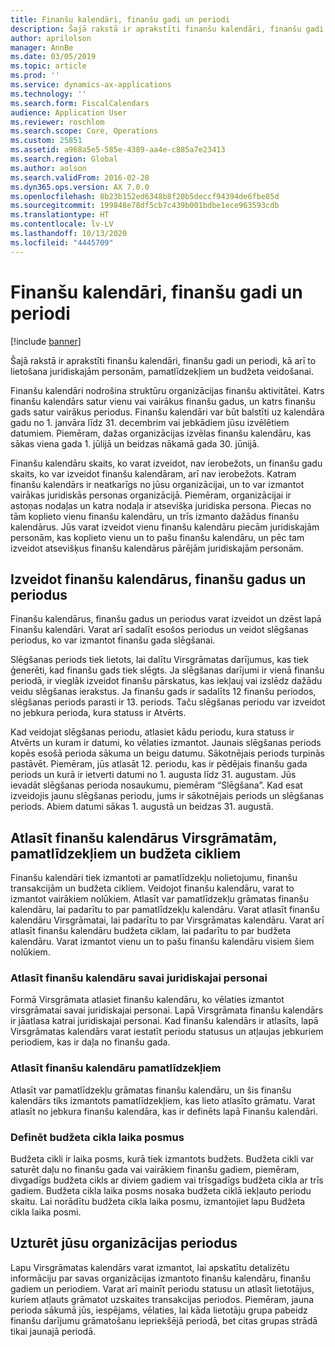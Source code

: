 ```yaml
---
title: Finanšu kalendāri, finanšu gadi un periodi
description: Šajā rakstā ir aprakstīti finanšu kalendāri, finanšu gadi un periodi, kā arī to lietošana juridiskajām personām, pamatlīdzekļiem un budžeta veidošanai.
author: aprilolson
manager: AnnBe
ms.date: 03/05/2019
ms.topic: article
ms.prod: ''
ms.service: dynamics-ax-applications
ms.technology: ''
ms.search.form: FiscalCalendars
audience: Application User
ms.reviewer: roschlom
ms.search.scope: Core, Operations
ms.custom: 25851
ms.assetid: a968a5e5-585e-4389-aa4e-c885a7e23413
ms.search.region: Global
ms.author: aolson
ms.search.validFrom: 2016-02-28
ms.dyn365.ops.version: AX 7.0.0
ms.openlocfilehash: 8b23b152ed6348b8f20b5deccf94394de6fbe85d
ms.sourcegitcommit: 199848e78df5cb7c439b001bdbe1ece963593cdb
ms.translationtype: HT
ms.contentlocale: lv-LV
ms.lasthandoff: 10/13/2020
ms.locfileid: "4445709"
---
```

# <a name="fiscal-calendars-fiscal-years-and-periods"></a>Finanšu kalendāri, finanšu gadi un periodi

[!include [banner](../includes/banner.md)]

Šajā rakstā ir aprakstīti finanšu kalendāri, finanšu gadi un periodi, kā arī to lietošana juridiskajām personām, pamatlīdzekļiem un budžeta veidošanai.

Finanšu kalendāri nodrošina struktūru organizācijas finanšu aktivitātei. Katrs finanšu kalendārs satur vienu vai vairākus finanšu gadus, un katrs finanšu gads satur vairākus periodus. Finanšu kalendāri var būt balstīti uz kalendāra gadu no 1. janvāra līdz 31. decembrim vai jebkādiem jūsu izvēlētiem datumiem. Piemēram, dažas organizācijas izvēlas finanšu kalendāru, kas sākas viena gada 1. jūlijā un beidzas nākamā gada 30. jūnijā. 

Finanšu kalendāru skaits, ko varat izveidot, nav ierobežots, un finanšu gadu skaits, ko var izveidot finanšu kalendāram, arī nav ierobežots. Katram finanšu kalendārs ir neatkarīgs no jūsu organizācijai, un to var izmantot vairākas juridiskās personas organizācijā. Piemēram, organizācijai ir astoņas nodaļas un katra nodaļa ir atsevišķa juridiska persona. Piecas no tām koplieto vienu finanšu kalendāru, un trīs izmanto dažādus finanšu kalendārus. Jūs varat izveidot vienu finanšu kalendāru piecām juridiskajām personām, kas koplieto vienu un to pašu finanšu kalendāru, un pēc tam izveidot atsevišķus finanšu kalendārus pārējām juridiskajām personām.

## <a name="create-fiscal-calendars-fiscal-years-and-periods"></a>Izveidot finanšu kalendārus, finanšu gadus un periodus
Finanšu kalendārus, finanšu gadus un periodus varat izveidot un dzēst lapā Finanšu kalendāri. Varat arī sadalīt esošos periodus un veidot slēgšanas periodus, ko var izmantot finanšu gada slēgšanai. 

Slēgšanas periods tiek lietots, lai dalītu Virsgrāmatas darījumus, kas tiek ģenerēti, kad finanšu gads tiek slēgts. Ja slēgšanas darījumi ir vienā finanšu periodā, ir vieglāk izveidot finanšu pārskatus, kas iekļauj vai izslēdz dažādu veidu slēgšanas ierakstus. Ja finanšu gads ir sadalīts 12 finanšu periodos, slēgšanas periods parasti ir 13. periods. Taču slēgšanas periodu var izveidot no jebkura perioda, kura statuss ir Atvērts. 

Kad veidojat slēgšanas periodu, atlasiet kādu periodu, kura statuss ir Atvērts un kuram ir datumi, ko vēlaties izmantot. Jaunais slēgšanas periods kopēs esošā perioda sākuma un beigu datumu. Sākotnējais periods turpinās pastāvēt. Piemēram, jūs atlasāt 12. periodu, kas ir pēdējais finanšu gada periods un kurā ir ietverti datumi no 1. augusta līdz 31. augustam. Jūs ievadāt slēgšanas perioda nosaukumu, piemēram “Slēgšana”. Kad esat izveidojis jaunu slēgšanas periodu, jums ir sākotnējais periods un slēgšanas periods. Abiem datumi sākas 1. augustā un beidzas 31. augustā.

## <a name="select-fiscal-calendars-for-ledgers-fixed-assets-and-budget-cycles"></a>Atlasīt finanšu kalendārus Virsgrāmatām, pamatlīdzekļiem un budžeta cikliem
Finanšu kalendāri tiek izmantoti ar pamatlīdzekļu nolietojumu, finanšu transakcijām un budžeta cikliem. Veidojot finanšu kalendāru, varat to izmantot vairākiem nolūkiem. Atlasīt var pamatlīdzekļu grāmatas finanšu kalendāru, lai padarītu to par pamatlīdzekļu kalendāru. Varat atlasīt finanšu kalendāru Virsgrāmatai, lai padarītu to par Virsgrāmatas kalendāru. Varat arī atlasīt finanšu kalendāru budžeta ciklam, lai padarītu to par budžeta kalendāru. Varat izmantot vienu un to pašu finanšu kalendāru visiem šiem nolūkiem.

### <a name="select-a-fiscal-calendar-for-your-legal-entity"></a>Atlasīt finanšu kalendāru savai juridiskajai personai

Formā Virsgrāmata atlasiet finanšu kalendāru, ko vēlaties izmantot virsgrāmatai savai juridiskajai personai. Lapā Virsgrāmata finanšu kalendārs ir jāatlasa katrai juridiskajai personai. Kad finanšu kalendārs ir atlasīts, lapā Virsgrāmatas kalendārs varat iestatīt periodu statusus un atļaujas jebkuriem periodiem, kas ir daļa no finanšu gada.

### <a name="select-a-fiscal-calendar-for-fixed-assets"></a>Atlasīt finanšu kalendāru pamatlīdzekļiem

Atlasīt var pamatlīdzekļu grāmatas finanšu kalendāru, un šis finanšu kalendārs tiks izmantots pamatlīdzekļiem, kas lieto atlasīto grāmatu. Varat atlasīt no jebkura finanšu kalendāra, kas ir definēts lapā Finanšu kalendāri.

### <a name="define-budget-cycle-time-spans"></a>Definēt budžeta cikla laika posmus

Budžeta cikli ir laika posms, kurā tiek izmantots budžets. Budžeta cikli var saturēt daļu no finanšu gada vai vairākiem finanšu gadiem, piemēram, divgadīgs budžeta cikls ar diviem gadiem vai trīsgadīgs budžeta cikla ar trīs gadiem. Budžeta cikla laika posms nosaka budžeta ciklā iekļauto periodu skaitu. Lai norādītu budžeta cikla laika posmu, izmantojiet lapu Budžeta cikla laika posmi.

## <a name="maintain-periods-for-your-organization"></a>Uzturēt jūsu organizācijas periodus
Lapu Virsgrāmatas kalendārs varat izmantot, lai apskatītu detalizētu informāciju par savas organizācijas izmantoto finanšu kalendāru, finanšu gadiem un periodiem. Varat arī mainīt periodu statusu un atlasīt lietotājus, kuriem atļauts grāmatot uzskaites transakcijas periodos. Piemēram, jauna perioda sākumā jūs, iespējams, vēlaties, lai kāda lietotāju grupa pabeidz finanšu darījumu grāmatošanu iepriekšējā periodā, bet citas grupas strādā tikai jaunajā periodā.





